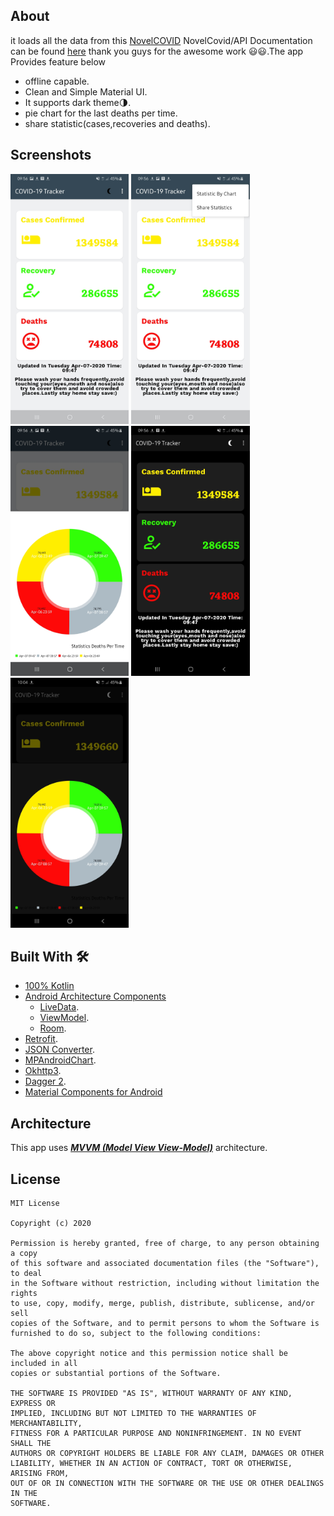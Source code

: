 ## About
it loads all the data from this [NovelCOVID](https://github.com/NovelCOVID/API) NovelCovid/API Documentation can be found [here](https://corona.lmao.ninja/docs/) thank you guys for the awesome work 😃😃.The app Provides feature below
- offline capable.
- Clean and Simple Material UI.
- It supports dark theme🌗.
- pie chart for the last deaths per time.
- share statistic(cases,recoveries and deaths).


## Screenshots
<img src="screenshots/1_home.jpg" height="400" alt="Home screen"/>    <img src="screenshots/3_home_with_menu.jpg" height="400" alt="home screen with menu"/>  <img src="screenshots/4_pie_chart.jpg" height="400" alt="pie_chart_modal"/> <img src="screenshots/2_home_in_dark_theme.jpg" height="400" alt="home screen in dark theme"/> <img src="screenshots/5_pie_chart_in_dark_theme.jpg" height="400" alt="Pie Chart in dark theme"/>




## Built With 🛠
- [100% Kotlin](https://kotlinlang.org/)
- [Android Architecture Components](https://developer.android.com/topic/libraries/architecture)
  - [LiveData](https://developer.android.com/topic/libraries/architecture/livedata).
  - [ViewModel](https://developer.android.com/topic/libraries/architecture/viewmodel).
  - [Room](https://developer.android.com/topic/libraries/architecture/room).
- [Retrofit](https://square.github.io/retrofit/).
- [JSON Converter]().
- [MPAndroidChart]().
- [Okhttp3]().
- [Dagger 2]().
- [Material Components for Android](https://github.com/material-components/material-components-android)

## Architecture
This app uses [***MVVM (Model View View-Model)***](https://developer.android.com/jetpack/docs/guide#recommended-app-arch) architecture.


## License
```
MIT License

Copyright (c) 2020

Permission is hereby granted, free of charge, to any person obtaining a copy
of this software and associated documentation files (the "Software"), to deal
in the Software without restriction, including without limitation the rights
to use, copy, modify, merge, publish, distribute, sublicense, and/or sell
copies of the Software, and to permit persons to whom the Software is
furnished to do so, subject to the following conditions:

The above copyright notice and this permission notice shall be included in all
copies or substantial portions of the Software.

THE SOFTWARE IS PROVIDED "AS IS", WITHOUT WARRANTY OF ANY KIND, EXPRESS OR
IMPLIED, INCLUDING BUT NOT LIMITED TO THE WARRANTIES OF MERCHANTABILITY,
FITNESS FOR A PARTICULAR PURPOSE AND NONINFRINGEMENT. IN NO EVENT SHALL THE
AUTHORS OR COPYRIGHT HOLDERS BE LIABLE FOR ANY CLAIM, DAMAGES OR OTHER
LIABILITY, WHETHER IN AN ACTION OF CONTRACT, TORT OR OTHERWISE, ARISING FROM,
OUT OF OR IN CONNECTION WITH THE SOFTWARE OR THE USE OR OTHER DEALINGS IN THE
SOFTWARE.
```
